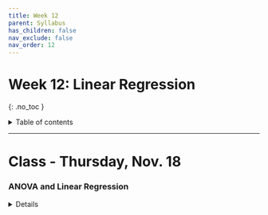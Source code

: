 ```yaml
---
title: Week 12
parent: Syllabus
has_children: false
nav_exclude: false
nav_order: 12
---
```


# Week 12: Linear Regression
{: .no_toc }

<details closed markdown="block">
  <summary>
    Table of contents
  </summary>
  {: .text-delta }
1. TOC
{:toc}
</details>

---

<!-- ########################################################################### -->

<!-- # Class - Monday, Nov. 15

<details closed markdown="block">
  <summary>Details</summary>

</details> -->

<!-- ########################################################################### -->

<!-- ########################################################################### -->

# Class - Thursday, Nov. 18

### ANOVA and Linear Regression

<details closed markdown="block">
  <summary>Details</summary>

**Review: ANOVA and Measures of Association**

+ **Class Notes** - [(html)](Class2/W12.C2-Review_ANOVA_AssociationMeasures.html){: target="blank"} - [(pdf)](Class2/W12.C2-Review_ANOVA_AssociationMeasures.pdf){: target="blank"}

+ **Class Exercise (answer key)** - [(zipped .Rmd)](Class2/W11.C2-Demo_ANOVA_v2_KEY.Rmd.zip) - [(html)](Class2/W11.C2-Demo_ANOVA_v2_KEY.html){: target="blank"} - [(pdf)](Class2/W11.C2-Demo_ANOVA_v2_KEY.pdf){: target="blank"}
  + *These notes are an extended version of the in-class exercise from last Thursday.*

**Linear Models and Regression**

+ **Class Notes** - [(html)](Class2/W12.C2-Notes_LinearModels.html){: target="blank"} - [(pdf)](Class2/W12.C2-Notes_LinearModels.pdf){: target="blank"}

+ **Class Exercise (answer key)** - [(zipped .R)](Class2/W12.C2-Exercise_Linear_Regression.R.zip) - [(html)](Class2/W12.C2-Exercise_Linear_Regression.html){: target="blank"}

</details>

<!-- ########################################################################### -->

<!-- ########################################################################### -->

<!-- # Recitation - Friday, Nov. 19

<details closed markdown="block">
  <summary>Details</summary>

</details> -->

<!-- ########################################################################### -->
